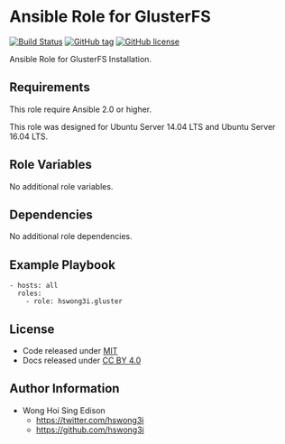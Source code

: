 Ansible Role for GlusterFS
==========================

[![Build Status](https://travis-ci.org/pantarei/ansible-role-gluster.svg?branch=master)](https://travis-ci.org/pantarei/ansible-role-gluster)
[![GitHub tag](https://img.shields.io/github/tag/pantarei/ansible-role-gluster.svg)](https://github.com/pantarei/ansible-role-gluster)
[![GitHub license](https://img.shields.io/github/license/pantarei/ansible-role-gluster.svg)](https://github.com/pantarei/ansible-role-gluster/blob/master/LICENSE)

Ansible Role for GlusterFS Installation.

Requirements
------------

This role require Ansible 2.0 or higher.

This role was designed for Ubuntu Server 14.04 LTS and Ubuntu Server 16.04 LTS.

Role Variables
--------------

No additional role variables.

Dependencies
------------

No additional role dependencies.

Example Playbook
----------------

    - hosts: all
      roles:
        - role: hswong3i.gluster

License
-------

-   Code released under [MIT](https://github.com/pantarei/ansible-role-gluster/blob/master/LICENSE)
-   Docs released under [CC BY 4.0](http://creativecommons.org/licenses/by/4.0/)

Author Information
------------------

-   Wong Hoi Sing Edison
    -   <a href="https://twitter.com/hswong3i" class="uri" class="uri">https://twitter.com/hswong3i</a>
    -   <a href="https://github.com/hswong3i" class="uri" class="uri">https://github.com/hswong3i</a>

